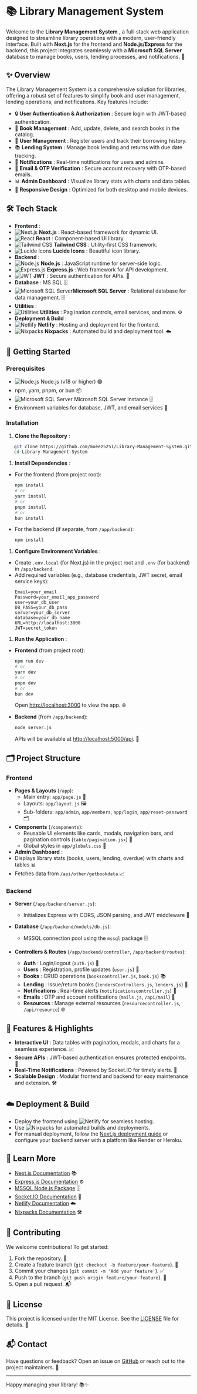 # 📚 Library Management System

Welcome to the  **Library Management System** , a full-stack web application designed to streamline library operations with a modern, user-friendly interface. Built with **Next.js** for the frontend and **Node.js/Express** for the backend, this project integrates seamlessly with a **Microsoft SQL Server** database to manage books, users, lending processes, and notifications. 🚀

## ✨ Overview

The Library Management System is a comprehensive solution for libraries, offering a robust set of features to simplify book and user management, lending operations, and notifications. Key features include:

* 🔒  **User Authentication & Authorization** : Secure login with JWT-based authentication.
* 📖  **Book Management** : Add, update, delete, and search books in the catalog.
* 👥  **User Management** : Register users and track their borrowing history.
* 📚  **Lending System** : Manage book lending and returns with due date tracking.
* 🔔  **Notifications** : Real-time notifications for users and admins.
* 📧  **Email & OTP Verification** : Secure account recovery with OTP-based emails.
* 📊  **Admin Dashboard** : Visualize library stats with charts and data tables.
* 📱  **Responsive Design** : Optimized for both desktop and mobile devices.

## 🛠️ Tech Stack

* **Frontend** :
* ![Next.js](https://img.shields.io/badge/Next.js-000000?logo=next.js&logoColor=white)  **Next.js** : React-based framework for dynamic UI.
* ![React](https://img.shields.io/badge/react-%2320232a.svg?style=flat&logo=react&logoColor=%2361DAFB)  **React** : Component-based UI library.
* ![Tailwind CSS](https://img.shields.io/badge/tailwindcss-%2338B2AC.svg?style=flat&logo=tailwind-css&logoColor=white)  **Tailwind CSS** : Utility-first CSS framework.
* ![Lucide Icons](https://img.shields.io/badge/Lucide_Icons-000000?logo=iconify&logoColor=white)  **Lucide Icons** : Beautiful icon library.
* **Backend** :
* ![Node.js](https://img.shields.io/badge/node.js-6DA55F?style=flat&logo=node.js&logoColor=white)  **Node.js** : JavaScript runtime for server-side logic.
* ![Express.js](https://img.shields.io/badge/express.js-%23404d59.svg?style=flat&logo=express&logoColor=%2361DAFB)  **Express.js** : Web framework for API development.
* ![JWT](https://img.shields.io/badge/JWT-000000?logo=json-web-tokens&logoColor=white)  **JWT** : Secure authentication for APIs. 🔐
* **Database** : MS SQL 🗄️
* ![Microsoft SQL Server](https://img.shields.io/badge/MSSQL-CC2927?logo=microsoft-sql-server&logoColor=white)**Microsoft SQL Server** : Relational database for data management. 🗄️
* **Utilities** :
* ![Utilities](https://img.shields.io/badge/Utilities-Utilities-blue?logo=gear&logoColor=white)  **Utilities** : Pag ination controls, email services, and more. ⚙️
* **Deployment & Build** :
* ![Netlify](https://img.shields.io/badge/netlify-%23000000.svg?style=flat&logo=netlify&logoColor=white)  **Netlify** : Hosting and deployment for the frontend.
* ![Nixpacks](https://img.shields.io/badge/Nixpacks-2088ff?style=flat)  **Nixpacks** : Automated build and deployment tool. ☁️

## 🚀 Getting Started

### Prerequisites

* ![Node.js](https://img.shields.io/badge/node.js-6DA55F?style=flat&logo=node.js&logoColor=white) Node.js (v18 or higher) 🟢
* npm, yarn, pnpm, or bun 📦
* ![Microsoft SQL Server](https://img.shields.io/badge/MSSQL-CC2927?logo=microsoft-sql-server&logoColor=white) Microsoft SQL Server instance 🗄️
* Environment variables for database, JWT, and email services 🔧

### Installation

1. **Clone the Repository** :

```bash
   git clone https://github.com/moeez5251/Library-Management-System.git
   cd Library-Management-System
```

1. **Install Dependencies** :

* For the frontend (from project root):
  ```bash
  npm install
  # or
  yarn install
  # or
  pnpm install
  # or
  bun install
  ```
* For the backend (if separate, from `/app/backend`):
  ```bash
  npm install
  ```

1. **Configure Environment Variables** :

* Create `.env.local` (for Next.js) in the project root and `.env` (for backend) in `/app/backend`.
* Add required variables (e.g., database credentials, JWT secret, email service keys):
  ```env
  Email=your_email
  Password=your_email_app_password
  user=your_db_user
  DB_PASS=your_db_pass
  server=your_db_server
  database=your_db_name
  URL=http://localhost:3000
  JWT=secret_token
  ```

1. **Run the Application** :

* **Frontend** (from project root):

  ```bash
  npm run dev
  # or
  yarn dev
  # or
  pnpm dev
  # or
  bun dev
  ```

  Open [http://localhost:3000](http://localhost:3000/) to view the app. 🌐
* **Backend** (from `/app/backend`):

  ```bash
  node server.js
  ```

  APIs will be available at [http://localhost:5000/api](http://localhost:5000/api). 🔗

## 🗂️ Project Structure

### Frontend

* **Pages & Layouts** (`/app`):
  * Main entry: `app/page.js` 📄
  * Layouts: `app/layout.js` 🖼️
  * Sub-folders: `app/admin`, `app/members`, `app/login`, `app/reset-password` 🗂️
* **Components** (`/components`):
  * Reusable UI elements like cards, modals, navigation bars, and pagination controls (`table/pagination.jsx`) 🧩
  * Global styles in `app/globals.css` 🎨
* **Admin Dashboard** :
* Displays library stats (books, users, lending, overdue) with charts and tables 📊
* Fetches data from `/api/other/getbookdata` 📈

### Backend

* **Server** (`/app/backend/server.js`):

  * Initializes Express with CORS, JSON parsing, and JWT middleware 🔧
* **Database** (`/app/backend/models/db.js`):

  * MSSQL connection pool using the `mssql` package 🗄️
* **Controllers & Routes** (`/app/backend/controller`, `/app/backend/routes`):

  * **Auth** : Login/logout (`auth.js`) 🔐
  * **Users** : Registration, profile updates (`user.js`) 👤
  * **Books** : CRUD operations (`bookscontroller.js`, `book.js`) 📚
  * **Lending** : Issue/return books (`lendersControllers.js`, `lenders.js`) 📖
  * **Notifications** : Real-time alerts (`notificationscontroller.js`) 🔔
  * **Emails** : OTP and account notifications (`mails.js`, `/api/mail`) 📧
  * **Resources** : Manage external resources (`resourcecontroller.js`, `/api/resource`) 🌐

## 🎨 Features & Highlights

* **Interactive UI** : Data tables with pagination, modals, and charts for a seamless experience. 📈
* **Secure APIs** : JWT-based authentication ensures protected endpoints. 🔐
* **Real-Time Notifications** : Powered by Socket.IO for timely alerts. 🔔
* **Scalable Design** : Modular frontend and backend for easy maintenance and extension. 🛠️

## ☁️ Deployment & Build

* Deploy the frontend using ![Netlify](https://img.shields.io/badge/netlify-%23000000.svg?style=flat&logo=netlify&logoColor=white) for seamless hosting.
* Use ![Nixpacks](https://img.shields.io/badge/Nixpacks-2088ff?style=flat) for automated builds and deployments.
* For manual deployment, follow the [Next.js deployment guide](https://nextjs.org/docs/deployment) or configure your backend server with a platform like Render or Heroku.

## 📖 Learn More

* [Next.js Documentation](https://nextjs.org/docs) 📚
* [Express.js Documentation](https://expressjs.com/) ⚙️
* [MSSQL Node.js Package](https://www.npmjs.com/package/mssql) 🗄️
* [Socket.IO Documentation](https://socket.io/docs/v4/) 🔔
* [Netlify Documentation](https://docs.netlify.com/) ☁️
* [Nixpacks Documentation](https://nixpacks.com/docs/) 🛠️

## 🤝 Contributing

We welcome contributions! To get started:

1. Fork the repository. 🍴
2. Create a feature branch (`git checkout -b feature/your-feature`). 🌟
3. Commit your changes (`git commit -m 'Add your feature'`). ✅
4. Push to the branch (`git push origin feature/your-feature`). 🚀
5. Open a pull request. 📬

## 📜 License

This project is licensed under the MIT License. See the [LICENSE](https://grok.com/chat/LICENSE) file for details. 📄

## 📬 Contact

Have questions or feedback? Open an issue on [GitHub](https://github.com/moeez5251/Library-Management-System/issues) or reach out to the project maintainers. 📧

---

Happy managing your library! 📚✨
